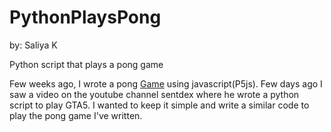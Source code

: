 # PythonPlaysPong
by: Saliya K

Python script that plays a pong game

Few weeks ago, I wrote a pong [Game](https://ksaliya.github.io/Pong/) using javascript(P5js). Few days ago I saw a video on the youtube channel sentdex where he wrote a python script to play GTA5. I wanted to keep it simple and write a similar code to play the pong game I've written.
